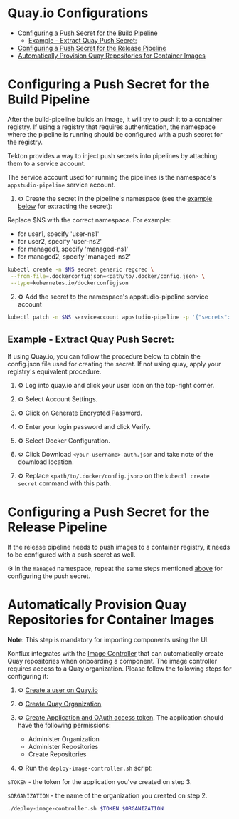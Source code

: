 Quay.io Configurations
===

<!-- toc -->

- [Configuring a Push Secret for the Build Pipeline](#configuring-a-push-secret-for-the-build-pipeline)
  * [Example - Extract Quay Push Secret:](#example---extract-quay-push-secret)
- [Configuring a Push Secret for the Release Pipeline](#configuring-a-push-secret-for-the-release-pipeline)
- [Automatically Provision Quay Repositories for Container Images](#automatically-provision-quay-repositories-for-container-images)

<!-- tocstop -->

# Configuring a Push Secret for the Build Pipeline

After the build-pipeline builds an image, it will try to push it to a container registry.
If using a registry that requires authentication, the namespace where the pipeline is
running should be configured with a push secret for the registry.

Tekton provides a way to inject push secrets into pipelines by attaching them to a
service account.

The service account used for running the pipelines is the namespace's
`appstudio-pipeline` service account.

1. :gear: Create the secret in the pipeline's namespace (see the
   [example below](#example---extract-quay-push-secret) for extracting the
   secret):

Replace $NS with the correct namespace. For example:
- for user1, specify 'user-ns1'
- for user2, specify 'user-ns2'
- for managed1, specify 'managed-ns1'
- for managed2, specify 'managed-ns2'

```bash
kubectl create -n $NS secret generic regcred \
 --from-file=.dockerconfigjson=<path/to/.docker/config.json> \
 --type=kubernetes.io/dockerconfigjson
```

2. :gear: Add the secret to the namespace's appstudio-pipeline service account

```bash
kubectl patch -n $NS serviceaccount appstudio-pipeline -p '{"secrets": [{"name": "regcred"}]}'
```

## Example - Extract Quay Push Secret:

If using Quay.io, you can follow the procedure below to obtain the config.json file used
for creating the secret. If not using quay, apply your registry's equivalent procedure.

1. :gear: Log into quay.io and click your user icon on the top-right corner.

2. :gear: Select Account Settings.

3. :gear: Click on Generate Encrypted Password.

4. :gear: Enter your login password and click Verify.

5. :gear: Select Docker Configuration.

6. :gear: Click Download `<your-username>-auth.json` and take note of the download
   location.

7. :gear: Replace `<path/to/.docker/config.json>` on the `kubectl create secret` command
   with this path.

# Configuring a Push Secret for the Release Pipeline

If the release pipeline needs to push images to a container registry, it needs to be
configured with a push secret as well.

:gear: In the `managed` namespace, repeat the same steps mentioned
[above](#configuring-a-push-secret-for-the-build-pipeline) for configuring the push
secret.

# Automatically Provision Quay Repositories for Container Images

**Note**: This step is mandatory for importing components using the UI.

Konflux integrates with the
[Image Controller](https://github.com/konflux-ci/image-controller)
that can automatically create Quay repositories when onboarding a component.
The image controller requires access to a Quay organization.
Please follow the following steps for configuring it:

1. :gear: [Create a user on Quay.io](https://quay.io/)

2. :gear: [Create Quay Organization](https://docs.projectquay.io/use_quay.html#org-create)

3. :gear: [Create Application and OAuth access token](https://docs.projectquay.io/use_quay.html#_create_oauth_access_token).
   The application should have the following permissions:
   - Administer Organization
   - Administer Repositories
   - Create Repositories

4. :gear: Run the `deploy-image-controller.sh` script:

`$TOKEN` - the token for the application you've created on step 3.

`$ORGANIZATION` - the name of the organization you created on step 2.

```bash
./deploy-image-controller.sh $TOKEN $ORGANIZATION
```
